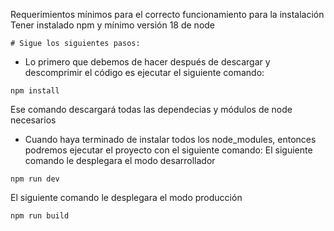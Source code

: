 Requerimientos mínimos para el correcto funcionamiento para la instalación
Tener instalado npm y mínimo versión 18 de node 
```
# Sigue los siguientes pasos:
```
* Lo primero que debemos de hacer después de descargar y descomprimir el código es ejecutar el siguiente comando:

```
npm install
```
Ese comando descargará todas las dependecias y módulos de node necesarios


* Cuando haya terminado de instalar todos los node_modules, entonces podremos ejecutar el proyecto con el siguiente comando:
El siguiente comando le desplegara el modo desarrollador

```
npm run dev
```
El siguiente comando le desplegara el modo producción
```
npm run build
```
